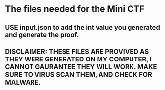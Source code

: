 # The files needed for the Mini CTF
## USE input.json to add the int value you generated and generate the proof.
## DISCLAIMER: THESE FILES ARE PROVIVED AS THEY WERE GENERATED ON MY COMPUTER, I CANNOT GAURANTEE THEY WILL WORK. MAKE SURE TO VIRUS SCAN THEM, AND CHECK FOR MALWARE. 

